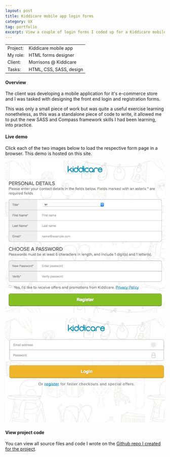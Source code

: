 ```yaml
---
layout: post
title: Kiddicare mobile app login forms
category: UX
tag: portfolio
excerpt: View a couple of login forms I coded up for a Kiddicare mobile app, used in a web view.
---   
```


<table class="overview cols">
  <tr>
    <td>Project:</td>
    <td>Kiddicare mobile app</td>  
  </tr>  
  <tr>
    <td>My role:</td>
    <td>HTML forms designer</td>
  </tr> 
  <tr>
    <td>Client:</td>
    <td>Morrisons @ Kiddicare</td>  
  </tr> 
  <tr>
    <td>Tasks:</td>
    <td>HTML, CSS, SASS, design</td>
  </tr> 
</table>

#### Overview

The client was developing a mobile application for it's e-commerce store and I was tasked with designing the front end login and registration forms.  

This was only a small piece of work but was quite a useful exercise learning nonetheless, as this was a standalone piece of code to write, it allowed me to put the new SASS and Compass framework skills I had been learning, into practice.  

#### Live demo

Click each of the two images below to load the respective form page in a browser.  This demo is hosted on this site.  

<a href="/kiddicare-login-screens/register.htm"><img src="/img/kiddicare-register.png" alt="Kiddicare mobile registeration screen"></a>

<a href="/kiddicare-login-screens/login.htm">
<img src="/img/kiddicare-login.png" alt="Kiddicare mobile login screen"></a>



#### View project code

You can view all source files and code I wrote on the [Github repo I created for the project](https://github.com/johnasp/login-screens).  





